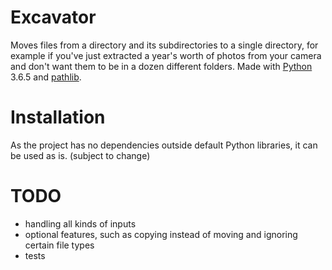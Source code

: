 # Excavator
Moves files from a directory and its subdirectories to a single directory, for example if you've just extracted a year's worth of photos from your camera and don't want them to be in a dozen different folders. Made with [Python](https://www.python.org/) 3.6.5 and [pathlib](https://docs.python.org/3/library/pathlib.html).

# Installation
As the project has no dependencies outside default Python libraries, it can be used as is. (subject to change)

# TODO
- handling all kinds of inputs
- optional features, such as copying instead of moving and ignoring certain file types
- tests
